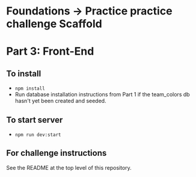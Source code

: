 # Foundations -> Practice practice challenge Scaffold
# Part 3: Front-End

## To install
- `npm install`
- Run database installation instructions from Part 1 if the team_colors db hasn't yet been created and seeded.

## To start server
- `npm run dev:start`

## For challenge instructions
See the README at the top level of this repository.
